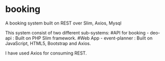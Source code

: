 # booking
A booking system built on REST over Slim, Axios, Mysql

This system consist of two different sub-systems:
#API for booking - deo-api : Built on PHP Slim framework.
#Web App - event-planner : Built on JavaScript, HTML5, Bootstrap and Axios.

I have used Axios for consuming REST.
